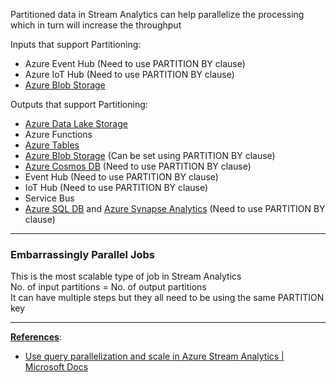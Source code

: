 Partitioned data in Stream Analytics can help parallelize the processing which in turn will increase the throughput

Inputs that support Partitioning:

* Azure Event Hub (Need to use PARTITION BY clause)
* Azure IoT Hub (Need to use PARTITION BY clause)
* [Azure Blob Storage](../Azure%20Storage%20Account/Azure%20Blob%20Storage.md)

Outputs that support Partitioning:

* [Azure Data Lake Storage](../Azure%20Storage%20Account/Azure%20Data%20Lake%20Storage.md)
* Azure Functions
* [Azure Tables](../Azure%20Database%20Services/Azure%20Tables/Azure%20Tables.md)
* [Azure Blob Storage](../Azure%20Storage%20Account/Azure%20Blob%20Storage.md) (Can be set using PARTITION BY clause)
* [Azure Cosmos DB](../Azure%20Database%20Services/Azure%20Cosmos%20DB/Azure%20Cosmos%20DB.md) (Need to use PARTITION BY clause)
* Event Hub (Need to use PARTITION BY clause)
* IoT Hub (Need to use PARTITION BY clause)
* Service Bus
* [Azure SQL DB](../Azure%20Database%20Services/Azure%20SQL%20DB/Azure%20SQL%20DB.md) and [Azure Synapse Analytics](../Azure%20Analytics%20Services/Azure%20Synapse%20Analytics/Azure%20Synapse%20Analytics.md) (Need to use PARTITION BY clause)

---

### Embarrassingly Parallel Jobs

This is the most scalable type of job in Stream Analytics  
No. of input partitions = No. of output partitions  
It can have multiple steps but they all need to be using the same PARTITION key

---

**<u>References</u>**:
* [Use query parallelization and scale in Azure Stream Analytics | Microsoft Docs](https://docs.microsoft.com/en-us/azure/stream-analytics/stream-analytics-parallelization)
